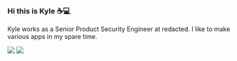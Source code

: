 ### Hi this is Kyle ☕💻

Kyle works as a Senior Product Security Engineer at redacted. I like to make various apps in my spare time.

<a href="https://www.youtube.com/channel/UCeSBNDhEqcQSfeR8LEcD-NA"><img src="https://img.shields.io/badge/Youtube-FF0000?style=for-the-badge&logo=twitch&logoColor=white"></img></a>
<a href="https://www.twitch.tv/b3nac_sec"><img src="https://img.shields.io/badge/Twitch-9146FF?style=for-the-badge&logo=twitch&logoColor=white"></img></a>
